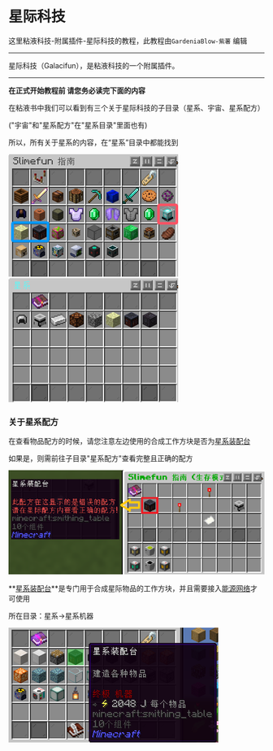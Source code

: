 # **星际科技**

这里粘液科技-附属插件-星际科技的教程，此教程由`GardeniaBlow-紫薯` 编辑

------

星际科技（Galacifun），是粘液科技的一个附属插件。

------

**在正式开始教程前 请您务必读完下面的内容**

在粘液书中我们可以看到有三个关于星际科技的子目录（星系、宇宙、星系配方）

("宇宙"和"星系配方"在"星系目录"里面也有) 

所以，所有关于星系的内容，在“星系”目录中都能找到

![在粘液书中星际科技附属的三个子目录](image/1.png)![目录：星系](image/1-1.png)

### 关于星系配方

在查看物品配方的时候，请您注意左边使用的合成工作方块是否为[星系装配台](slimefun/Galacifun/machine/4.md)

如果是，则需前往子目录"星系配方"查看完整且正确的配方

![需前往子目录“星际配方”查看完整且正确的配方](image/4-1.png)

**[星系装配台](slimefun/Galacifun/machine/4.md)**是专门用于合成星际物品的工作方块，并且需要接入[能源网络](../slimefun/1.4.md)才可使用

所在目录：星系→星系机器

![星系装配台](image/2.png)

